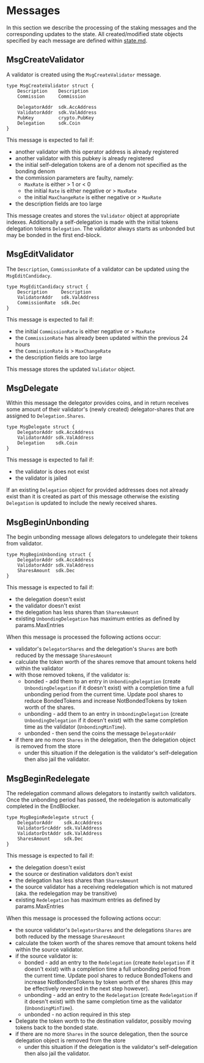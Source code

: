 # Messages

In this section we describe the processing of the staking messages and the
corresponding updates to the state. All created/modified state objects
specified by each message are defined within [state.md](state.md). 

## MsgCreateValidator

A validator is created using the `MsgCreateValidator` message. 

```golang
type MsgCreateValidator struct {
    Description    Description
    Commission     Commission

    DelegatorAddr  sdk.AccAddress
    ValidatorAddr  sdk.ValAddress
    PubKey         crypto.PubKey
    Delegation     sdk.Coin
}
```

This message is expected to fail if: 

 - another validator with this operator address is already registered
 - another validator with this pubkey is already registered
 - the initial self-delegation tokens are of a denom not specified as the
   bonding denom 
 - the commission parameters are faulty, namely:
   - `MaxRate` is either > 1 or < 0 
   - the initial `Rate` is either negative or > `MaxRate`
   - the initial `MaxChangeRate` is either negative or > `MaxRate`
 - the description fields are too large
 
This message creates and stores the `Validator` object at appropriate indexes.
Additionally a self-delegation is made with the initial tokens delegation
tokens `Delegation`. The validator always starts as unbonded but may be bonded
in the first end-block. 


## MsgEditValidator

The `Description`, `CommissionRate` of a validator can be updated using the
`MsgEditCandidacy`.  

```golang
type MsgEditCandidacy struct {
    Description     Description
    ValidatorAddr   sdk.ValAddress
    CommissionRate  sdk.Dec
}
```

This message is expected to fail if: 

 - the initial `CommissionRate` is either negative or > `MaxRate`
 - the `CommissionRate` has already been updated within the previous 24 hours
 - the `CommissionRate` is > `MaxChangeRate`
 - the description fields are too large

This message stores the updated `Validator` object. 

## MsgDelegate

Within this message the delegator provides coins, and in return receives
some amount of their validator's (newly created) delegator-shares that are
assigned to `Delegation.Shares`. 

```golang
type MsgDelegate struct {
	DelegatorAddr sdk.AccAddress
	ValidatorAddr sdk.ValAddress
	Delegation    sdk.Coin
}
```

This message is expected to fail if: 

 - the validator is does not exist
 - the validator is jailed 

If an existing `Delegation` object for provided addresses does not already
exist than it is created as part of this message otherwise the existing
`Delegation` is updated to include the newly received shares. 

## MsgBeginUnbonding

The begin unbonding message allows delegators to undelegate their tokens from
validator. 

```golang
type MsgBeginUnbonding struct {
	DelegatorAddr sdk.AccAddress 
	ValidatorAddr sdk.ValAddress
	SharesAmount  sdk.Dec 
}
```

This message is expected to fail if: 

 - the delegation doesn't exist
 - the validator doesn't exist
 - the delegation has less shares than `SharesAmount`
 - existing `UnbondingDelegation` has maximum entries as defined by
   params.MaxEntries

When this message is processed the following actions occur:
 - validator's `DelegatorShares` and the delegation's `Shares` are both reduced
   by the message `SharesAmount`
 - calculate the token worth of the shares remove that amount tokens held
   within the validator 
 - with those removed tokens, if the validator is:
   - bonded - add them to an entry in `UnbondingDelegation` (create
     `UnbondingDelegation` if it doesn't exist) with a completion time a full
     unbonding period from the current time. Update pool shares to reduce
     BondedTokens and increase NotBondedTokens by token worth of the shares. 
   - unbonding - add them to an entry in `UnbondingDelegation` (create
     `UnbondingDelegation` if it doesn't exist) with the same completion time
      as the validator (`UnbondingMinTime`).
   - unbonded - then send the coins the message `DelegatorAddr`
 - if there are no more `Shares` in the delegation, then the delegation object
   is removed from the store
   - under this situation if the delegation is the validator's self-delegation 
     then also jail the validator. 

## MsgBeginRedelegate

The redelegation command allows delegators to instantly switch validators. Once
the unbonding period has passed, the redelegation is automatically completed in
the EndBlocker.

```golang
type MsgBeginRedelegate struct {
	DelegatorAddr    sdk.AccAddress 
	ValidatorSrcAddr sdk.ValAddress 
	ValidatorDstAddr sdk.ValAddress
	SharesAmount     sdk.Dec
}
```

This message is expected to fail if: 

 - the delegation doesn't exist
 - the source or destination validators don't exist
 - the delegation has less shares than `SharesAmount`
 - the source validator has a receiving redelegation which
   is not matured (aka. the redelegation may be transitive) 
 - existing `Redelegation` has maximum entries as defined by
   params.MaxEntries

When this message is processed the following actions occur:
 - the source validator's `DelegatorShares` and the delegations `Shares` are
   both reduced by the message `SharesAmount`
 - calculate the token worth of the shares remove that amount tokens held
   within the source validator. 
 - if the source validator is:
   - bonded - add an entry to the `Redelegation` (create
     `Redelegation` if it doesn't exist) with a completion time a full
     unbonding period from the current time. Update pool shares to reduce
     BondedTokens and increase NotBondedTokens by token worth of the shares
     (this may be effectively reversed in the next step however). 
   - unbonding - add an entry to the `Redelegation` (create `Redelegation` if
     it doesn't exist) with the same completion time as the validator
     (`UnbondingMinTime`).
   - unbonded - no action required in this step
 - Delegate the token worth to the destination validator, possibly moving 
   tokens back to the bonded state. 
 - if there are no more `Shares` in the source delegation, then the source
   delegation object is removed from the store
   - under this situation if the delegation is the validator's self-delegation
     then also jail the validator. 
